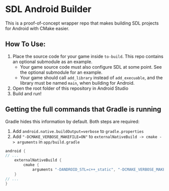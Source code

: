 # SDL Android Builder
This is a proof-of-concept wrapper repo that makes building SDL projects for Android with CMake easier.

## How To Use:
1. Place the source code for your game inside `to-build`. This repo contains an optional submodule as an example.
	- Your game source code must also configure SDL at some point. See the optional submodule for an example. 
    - Your game should call `add_library` instead of `add_execuable`, and the library must be named `main`, when building for Android.  
2. Open the root folder of this repository in Android Studio
3. Build and run!

## Getting the full commands that Gradle is running
Gradle hides this information by default. Both steps are required:
1. Add `android.native.buildOutput=verbose` to `gradle.properties`
2. Add `"-DCMAKE_VERBOSE_MAKEFILE=ON"` to `externalNativeBuild -> cmake -> arguments` in `app/build.gradle`
```gradle
android {
// ...
	externalNativeBuild {
		cmake {
			arguments "-DANDROID_STL=c++_static", "-DCMAKE_VERBOSE_MAKEFILE=ON"
	}
// ...
}
```
